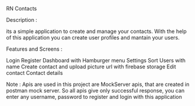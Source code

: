 RN Contacts

Description :

its a simple application to create and manage your contacts. With the help of this application you can create user profiles and mantain your users.

Features and Screens :

Login
Register
Dashboard with Hamburger menu
Settings
Sort Users with name
Create contact and upload picture url with firebase storage
Edit contact
Contact details

Note :
Apis are used in this project are MockServer apis, that are created in postman mock server. So all apis give only successful response, you can enter any username, password to register and login with this application
